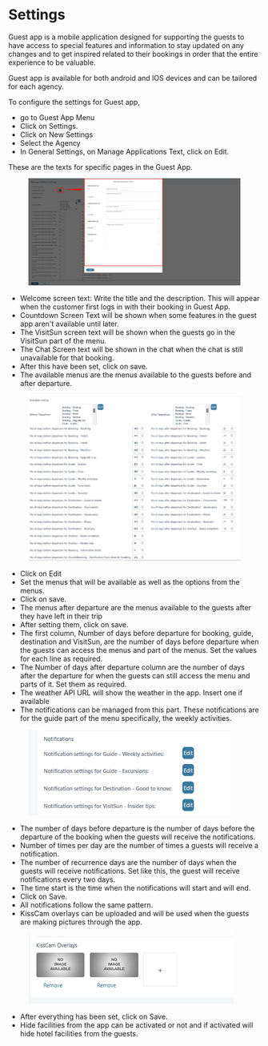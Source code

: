 # Settings

Guest app is a mobile application designed for supporting the guests to have access to special features and information to stay updated on any changes and to get inspired related to their bookings in order that the entire experience to be valuable.&#x20;

Guest app is available for both android and IOS devices and can be tailored for each agency.&#x20;

To configure the settings for Guest app,&#x20;

* go to Guest App Menu&#x20;
* Click on Settings.&#x20;
* Click on New Settings&#x20;
* Select the Agency&#x20;
* In General Settings, on Manage Applications Text, click on Edit.&#x20;

These are the texts for specific pages in the Guest App.&#x20;

<figure><img src=".gitbook/assets/image (21).png" alt=""><figcaption></figcaption></figure>

* &#x20;Welcome screen text: Write the title and the description. This will appear when the customer first logs in with their booking in Guest App.&#x20;
* Countdown Screen Text will be shown when some features in the guest app aren't available until later.&#x20;
* The VisitSun screen text will be shown when the guests go in the VisitSun part of the menu.&#x20;
* The Chat Screen text will be shown in the chat when the chat is still unavailable for that booking.&#x20;
* After this have been set, click on save.&#x20;
* The available menus are the menus available to the guests before and after departure.&#x20;

<figure><img src=".gitbook/assets/image (56).png" alt=""><figcaption></figcaption></figure>

* Click on Edit&#x20;
* Set the menus that will be available as well as the options from the menus.&#x20;
* Click on save.&#x20;
* The menus after departure are the menus available to the guests after they have left in their trip&#x20;
* After setting them, click on save.&#x20;
* The first column, Number of days before departure for booking, guide, destination and VisitSun, are the number of days before departure when the guests can access the menus and part of the menus. Set the values for each line as required.&#x20;
* The Number of days after departure column are the number of days after the departure for when the guests can still access the menu and parts of it. Set them as required.&#x20;
* The weather API URL will show the weather in the app. Insert one if available
* The notifications can be managed from this part. These notifications are for the guide part of the menu specifically, the weekly activities.&#x20;

<figure><img src=".gitbook/assets/image (57).png" alt=""><figcaption></figcaption></figure>

* The number of days before departure is the number of days before the departure of the booking when the guests will receive the notifications.&#x20;
* Number of times per day are the number of times a guests will receive a notification.&#x20;
* The number of recurrence days are the number of days when the guests will receive notifications. Set like this, the guest will receive notifications every two days.&#x20;
* The time start is the time when the notifications will start and will end.&#x20;
* Click on Save.&#x20;
* All notifications follow the same pattern.&#x20;
* KissCam overlays can be uploaded and will be used when the guests are making pictures through the app.

<figure><img src=".gitbook/assets/image (58).png" alt=""><figcaption></figcaption></figure>

* After everything has been set, click on Save.&#x20;
* Hide facilities from the app can be activated or not and if activated will hide hotel facilities from the guests.
